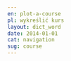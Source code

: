 ```yaml
---
en: plot-a-course
pl: wykreślić kurs
layout: dict_word
date: 2014-01-01
cat: navigation
sug: course
---
```


<!-- TODO: opis -->